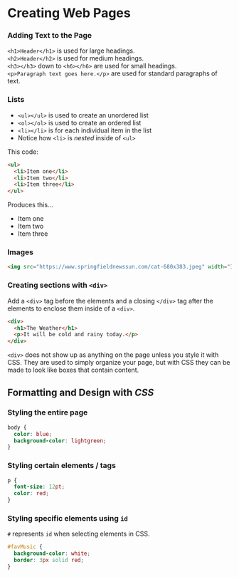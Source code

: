 # Creating Web Pages

### Adding Text to the Page

`<h1>Header</h1>` is used for large headings.  
`<h2>Header</h2>` is used for medium headings.  
`<h3></h3>` down to `<h6></h6>` are used for small headings.  
`<p>Paragraph text goes here.</p>` are used for standard paragraphs of text.  

### Lists
- `<ul></ul>` is used to create an unordered list  
- `<ol></ol>` is used to create an ordered list  
- `<li></li>` is for each individual item in the list  
- Notice how `<li>` is *nested* inside of `<ul>`  

This code:  
```html
<ul>
  <li>Item one</li>
  <li>Item two</li>
  <li>Item three</li>
</ul>
```
Produces this...
<ul>
  <li>Item one</li>
  <li>Item two</li>
  <li>Item three</li>
</ul>  

### Images
```html
<img src="https://www.springfieldnewssun.com/cat-680x383.jpeg" width="300" height="200">
```
### Creating sections with `<div>`
Add a `<div>` tag before the elements and a closing `</div>` tag after the elements to enclose them inside of a `<div>`.  
```html
<div>
  <h1>The Weather</h1>
  <p>It will be cold and rainy today.</p>
</div>
```
`<div>` does not show up as anything on the page unless you style it with CSS. They are used to simply organize your page, but with CSS they can be made to look like boxes that contain content.  
## Formatting and Design with *CSS*

### Styling the entire page
```css
body {
  color: blue;
  background-color: lightgreen;
}
```
### Styling certain elements / tags
```css
p {
  font-size: 12pt;
  color: red;
}
```
### Styling specific elements using `id`
`#` represents `id` when selecting elements in CSS.  
```css
#favMusic {
  background-color: white;
  border: 3px solid red;
}
```
